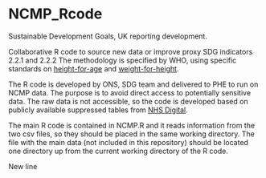 # NCMP_Rcode

Sustainable Development Goals, UK reporting development.

Collaborative R code to source new data or improve proxy SDG indicators 2.2.1 and 2.2.2
The methodology is specified by WHO, using specific standards on [height-for-age](https://www.who.int/tools/child-growth-standards/standards/length-height-for-age) and [weight-for-height](https://www.who.int/tools/child-growth-standards/standards/weight-for-length-height).

The R code is developed by ONS, SDG team and delivered to PHE to run on NCMP data. The purpose is to avoid direct access to potentially sensitive data.
The raw data is not accessible, so the code is developed based on publicly available suppressed tables from [NHS Digital](https://digital.nhs.uk/data-and-information/publications/statistical/national-child-measurement-programme/2018-19-school-year).

The main R code is contained in NCMP.R and it reads information from the two csv files, so they should be placed in the same working directory. The file with the main data (not included in this repository) should be located one directory up from the current working directory of the R code.

New line

